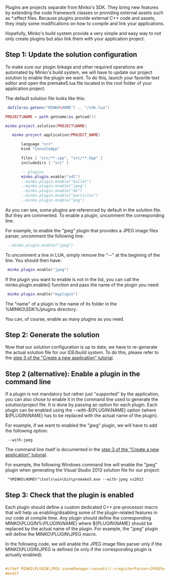Plugins are projects separate from Minko's SDK. They bring new features by extending the code framework classes or providing external assets such as *.effect files. Because plugins provide external C++ code and assets, they imply some modifications on how to compile and link your applications.

Hopefully, Minko's build system provide a very simple and easy way to not only create plugins but also link them with your application project.

Step 1: Update the solution configuration
-----------------------------------------

To make sure our plugin linkage and other required operations are automated by Minko's build system, we will have to update our project solution to enable the plugin we want. To do this, launch your favorite text editor and open the premake5.lua file located in the root folder of your application project.

The default solution file looks like this:


```lua
 dofile(os.getenv("MINKO\HOME") .. "/sdk.lua")

PROJECT\NAME = path.getname(os.getcwd())

minko.project.solution(PROJECT\NAME)

   minko.project.application(PROJECT_NAME)

       language "c++"
       kind "ConsoleApp"

       files { "src/**.cpp", "src/**.hpp" }
       includedirs { "src" }

       -- plugins
       minko.plugin.enable("sdl")
       --minko.plugin.enable("bullet")
       --minko.plugin.enable("jpeg")
       --minko.plugin.enable("mk")
       --minko.plugin.enable("particles")
       --minko.plugin.enable("png")


```


As you can see, some plugins are referenced by default in the solution file. But they are commented. To enable a plugin, uncomment the corresponding line.

For example, to enable the "jpeg" plugin that provides a JPEG image files parser, uncomment the following line:


```lua
 --minko.plugin.enable("jpeg") 
```


To uncomment a line in LUA, simply remove the "--" at the begining of the line. You should then have:


```lua
 minko.plugin.enable("jpeg") 
```


If the plugin you want to enable is not in the list, you can call the minko.plugin.enable() function and pass the name of the plugin you need:


```lua
 minko.plugin.enable("myplugin") 
```


The "name" of a plugin is the name of its folder in the %MINKO\SDK%/plugins directory.

You can, of course, enable as many plugins as you need.

Step 2: Generate the solution
-----------------------------

Now that our solution configuration is up to date, we have to re-generate the actual solution file for our IDE/build system. To do this, please refer to the [step 3 of the "Create a new application" tutorial](Create_a_new_application-#-Step_3:_Generate_the_solution_file).

Step 2 (alternative): Enable a plugin in the command line
---------------------------------------------------------

If a plugin is not mandatory but rather just "supported" by the application, you can also chose to enable it in the command line used to generate the solution/project file. It is done by passing an option for each plugin. Each plugin can be enabled using the --with-${PLUGIN\NAME} option (where ${PLUGIN\NAME} has to be replaced with the actual name of the plugin).

For example, if we want to enabled the "jpeg" plugin, we will have to add the following option:


```
 --with-jpeg 
```


The command line itself is documented in the [step 3 of the "Create a new application" tutorial](Create_a_new_application-#-Step_3:_Generate_the_solution_file).

For example, the following Windows command line will enable the "jpeg" plugin when generating the Visual Studio 2013 solution file for our project:


```
 "%MINKO\HOME%"\tools\win\bin\premake5.exe --with-jpeg vs2013 
```


Step 3: Check that the plugin is enabled
----------------------------------------

Each plugin should define a custom dedicated C++ pre-processor macro that will help us enabling/disabling some of the plugin-related features in our code at compile time. Any plugin should define the corresponding MINKO\PLUGIN\%{PLUGIN\NAME} where ${PLUGIN\NAME} should be replaced by the actual name of the plugin. For example, the "jpeg" plugin will define the MINKO\PLUGIN\JPEG macro.

In the following code, we will enable the JPEG image files parser only if the MINKO\PLUGIN\JPEG is defined (ie only if the corresponding plugin is actually enabled):


```cpp
 
#ifdef MINKO\PLUGIN\JPEG sceneManager->assets()->registerParser<JPEGParser\>("jpg"); 
#endif 
```


